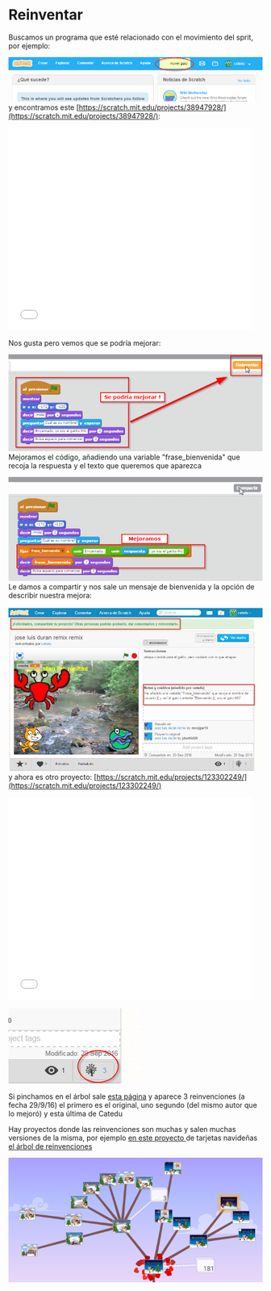 
# Reinventar

Buscamos un programa que esté relacionado con el movimiento del sprit, por ejemplo:

![](img/2016-09-29_13_33_29-.png)
y encontramos este [https://scratch.mit.edu/projects/38947928/](https://scratch.mit.edu/projects/38947928/):

<iframe width="485" height="402" allowtransparency="true" src="//scratch.mit.edu/projects/embed/38947928/?autostart=false" frameborder="0" allowfullscreen=""></iframe>

Nos gusta pero vemos que se podría mejorar:

![](img/2016-09-29_13_37_36-.png)
Mejoramos el código, añadiendo una variable "frase_bienvenida" que recoja la respuesta y el texto que queremos que aparezca

![](img/2016-09-29_13_41_59-.png)
Le damos a compartir y nos sale un mensaje de bienvenida y la opción de describir nuestra mejora:

![](img/2016-09-29_13_46_15-.png)
y ahora es otro proyecto: [https://scratch.mit.edu/projects/123302249/](https://scratch.mit.edu/projects/123302249/)

<iframe width="485" height="402" allowtransparency="true" src="//scratch.mit.edu/projects/embed/123302249/?autostart=false" frameborder="0" allowfullscreen=""></iframe>

![](img/2016-09-29_13_51_14-.png)

Si pinchamos en el árbol sale [esta página](https://scratch.mit.edu/projects/123302249/remixtree/) y aparece 3 reinvenciones (a fecha 29/9/16) el primero es el original, uno segundo (del mismo autor que lo mejoró) y esta última de Catedu 

Hay proyectos donde las reinvenciones son muchas y salen muchas versiones de la misma, por ejemplo [en este proyecto ](https://scratch.mit.edu/projects/14873961/)de tarjetas navideñas[ el árbol de reinvenciones](https://scratch.mit.edu/projects/14873961/remixtree/)

![](img/2016-09-30_13_59_45-Arbol_de_reinvencion_para__Christmas_Card_.png)
